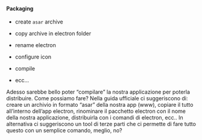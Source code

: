#### Packaging

- create `asar` archive

- copy archive in electron folder

- rename electron

- configure icon

- compile

- ecc...

<aside class="notes">
Adesso sarebbe bello poter “compilare” la nostra applicazione per poterla distribuire. Come possiamo fare?
Nella guida ufficiale ci suggeriscono di: creare un archivio in formato “asar” della nostra app (www), copiare il tutto all’interno dell’app electron, rinominare il pacchetto electron con il nome della nostra applicazione, distribuirla con i comandi di electron, ecc..
In alternativa ci suggeriscono un tool di terze parti che ci permette di fare tutto questo con un semplice comando, meglio, no?
</aside>
